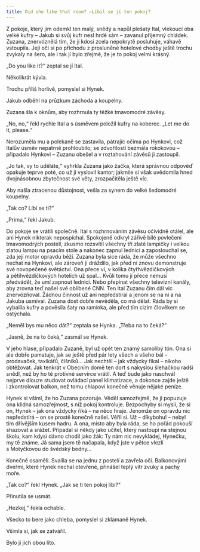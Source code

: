 ```yaml
---
title: Did she like that room? –Líbil se jí ten pokoj?
---
```


Z pokoje, který jim odemkl ten malý, snědý a napůl plešatý Ital, vlekoucí oba velké kufry – Jakub si svůj kufr nesl hrdě sám – zavanul příjemný chládek. Zuzana, znervóznělá tím, že jí kdosi zcela nepokrytě posluhuje, váhavě vstoupila. Její oči si po příchodu z prosluněné hotelové chodby ještě trochu zvykaly na šero, ale i tak jí bylo zřejmé, že je to pokoj velmi krásný.

„Do you like it?“ zeptal se jí Ital.

Několikrát kývla.

Trochu příliš horlivě, pomyslel si Hynek.

Jakub odběhl na průzkum záchoda a koupelny.

Zuzana šla k oknům, aby rozhrnula ty těžké tmavomodré závěsy.

„No, no,“ řekl rychle Ital a s úsměvem položil kufry na koberec. „Let me do it, please.“

Nerozuměla mu a polekaně se zastavila, pátrajíc očima po Hynkovi, což Italův úsměv nepatrně prohloubilo; se zdvořilostí bezmála rokokovou – připadalo Hynkovi – Zuzanu obešel a v roztahování závěsů ji zastoupil.

„Jo tak, vy to uděláte,“ vyhrkla Zuzana jako žačka, která správnou odpověď opakuje teprve poté, co už ji vyslovil kantor; jakmile si však uvědomila hned dvojnásobnou zbytečnost své věty, zrozpačitěla ještě víc.

Aby našla ztracenou důstojnost, vešla za synem do velké šedomodré koupelny.

„Tak co? Líbí se ti?“

„Prima,“ řekl Jakub.

Do pokoje se vrátili společně. Ital s rozhrnováním závěsu očividně otálel, ale ani Hynek nikterak nepospíchal. Spokojeně odkryl zářivě bílé povlečení tmavomodrých postelí, zkusmo rozsvítil všechny tři zlaté lampičky i velkou zlatou lampu na psacím stole a nakonec zapnul lednici a zaposlouchal se, zda její motor opravdu běží. Zuzana byla sice ráda, že může všechno nechat na Hynkovi, ale zároveň ji dráždilo, jak před ní znovu demonstruje své novopečené světáctví. Ona přece ví, v kolika čtyřhvězdičkových a pětihvězdičkových hotelích už spal… Kvůli tomu jí přece nemusí předvádět, že umí zapnout lednici. Nebo přepínat všechny televizní kanály, aby zrovna teď našel své oblíbené CNN. Ten Ital Zuzanu čím dál víc znervózňoval. Žádnou činnost už ani nepředstíral a jenom se na ni a na Jakuba usmíval. Zuzana dost dobře nevěděla, co má dělat. Ráda by si vybalila kufry a pověsila šaty na ramínka, ale před tím cizím člověkem se ostýchala.

„Neměl bys mu něco dát?“ zeptala se Hynka. „Třeba na to čeká?“

„Jasně, že na to čeká,“ zasmál se Hynek.

V jeho hlase, připadalo Zuzaně, byl už opět ten známý samolibý tón. Ona si ale dobře pamatuje, jak se ještě před pár lety všech a všeho bál – prodavaček, taxíkářů, číšníků… Jak nechtěl – jak vždycky říkal – nikoho obtěžovat. Jak tenkrát v Obecním domě ten dort s nakyslou šlehačkou radši snědl, než by ho té protivné servírce vrátil. A teď bude jako naschvál nejprve dlouze studovat ovládací panel klimatizace, a dokonce zajde ještě i zkontrolovat balkon, než tomu chlapovi konečně věnuje nějaké peníze.

Hynek si všiml, že ho Zuzana pozoruje. Věděl samozřejmě, že ji popuzuje ona klidná samozřejmost, s níž pokoj kontroluje. Bezpochyby si myslí, že si on, Hynek – jak ona vždycky říká – na něco hraje. Jenomže on opravdu nic nepředstírá – on se prostě konečně našel. Věřil si. Už – díkybohu! – nebyl tím dřívějším kusem hadru. A ona, místo aby byla ráda, se ho pořád pokouší shazovat a srážet. Připadal si někdy jako učitel, který nastoupí na stejnou školu, kam kdysi dávno chodil jako žák: Ty nám nic nevykládej, Hynečku, my tě známe. Já sama jsem tě načapala, když jste v pětce vlezli s Motyčkovou do švédský bedny…

Konečně osaměli. Svalila se na jednu z postelí a zavřela oči. Balkonovými dveřmi, které Hynek nechal otevřené, přinášel teplý vítr zvuky a pachy moře.

„Tak co?“ řekl Hynek. „Jak se ti ten pokoj líbí?“

Přinutila se usmát.

„Hezkej,“ řekla ochable.

Všecko to bere jako chleba, pomyslel si zklamaně Hynek.

Všimla si, jak se zatvářil.

Bylo jí jich obou líto.
